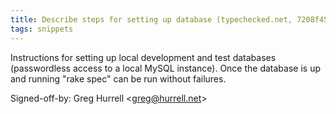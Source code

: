 ```yaml
---
title: Describe steps for setting up database (typechecked.net, 7208f45)
tags: snippets
---
```


Instructions for setting up local development and test databases (passwordless access to a local MySQL instance). Once the database is up and running "rake spec" can be run without failures.

Signed-off-by: Greg Hurrell &lt;greg@hurrell.net&gt;
